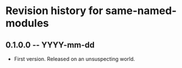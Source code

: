 # Revision history for same-named-modules

## 0.1.0.0 -- YYYY-mm-dd

* First version. Released on an unsuspecting world.
